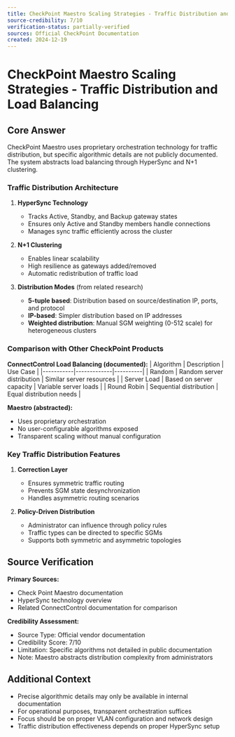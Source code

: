 ```yaml
---
title: CheckPoint Maestro Scaling Strategies - Traffic Distribution and Load Balancing
source-credibility: 7/10
verification-status: partially-verified
sources: Official CheckPoint Documentation
created: 2024-12-19
---
```


# CheckPoint Maestro Scaling Strategies - Traffic Distribution and Load Balancing

## Core Answer

CheckPoint Maestro uses proprietary orchestration technology for traffic distribution, but specific algorithmic details are not publicly documented. The system abstracts load balancing through HyperSync and N+1 clustering.

### Traffic Distribution Architecture

1. **HyperSync Technology**
   - Tracks Active, Standby, and Backup gateway states
   - Ensures only Active and Standby members handle connections
   - Manages sync traffic efficiently across the cluster

2. **N+1 Clustering**
   - Enables linear scalability
   - High resilience as gateways added/removed
   - Automatic redistribution of traffic load

3. **Distribution Modes** (from related research)
   - **5-tuple based**: Distribution based on source/destination IP, ports, and protocol
   - **IP-based**: Simpler distribution based on IP addresses
   - **Weighted distribution**: Manual SGM weighting (0-512 scale) for heterogeneous clusters

### Comparison with Other CheckPoint Products

**ConnectControl Load Balancing (documented):**
| Algorithm | Description | Use Case |
|-----------|-------------|----------|
| Random | Random server distribution | Similar server resources |
| Server Load | Based on server capacity | Variable server loads |
| Round Robin | Sequential distribution | Equal distribution needs |

**Maestro (abstracted):**
- Uses proprietary orchestration
- No user-configurable algorithms exposed
- Transparent scaling without manual configuration

### Key Traffic Distribution Features

1. **Correction Layer**
   - Ensures symmetric traffic routing
   - Prevents SGM state desynchronization
   - Handles asymmetric routing scenarios

2. **Policy-Driven Distribution**
   - Administrator can influence through policy rules
   - Traffic types can be directed to specific SGMs
   - Supports both symmetric and asymmetric topologies

## Source Verification

**Primary Sources:**
- Check Point Maestro documentation
- HyperSync technology overview
- Related ConnectControl documentation for comparison

**Credibility Assessment:**
- Source Type: Official vendor documentation
- Credibility Score: 7/10
- Limitation: Specific algorithms not detailed in public documentation
- Note: Maestro abstracts distribution complexity from administrators

## Additional Context

- Precise algorithmic details may only be available in internal documentation
- For operational purposes, transparent orchestration suffices
- Focus should be on proper VLAN configuration and network design
- Traffic distribution effectiveness depends on proper HyperSync setup